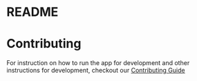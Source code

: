 # README


# Contributing

For instruction on how to run the app for development and other instructions for development, checkout our [Contributing Guide](/CONTRIBUTING.md)